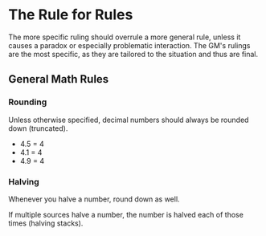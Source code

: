 # The Rule for Rules

The more specific ruling should overrule a more general rule, unless it causes a paradox or especially problematic interaction. The GM's rulings are the most specific, as they are tailored to the situation and thus are final.

## General Math Rules

### Rounding

Unless otherwise specified, decimal numbers should always be rounded down (truncated).

- 4.5 = 4
- 4.1 = 4
- 4.9 = 4

### Halving

Whenever you halve a number, round down as well.

If multiple sources halve a number, the number is halved each of those times (halving stacks).
